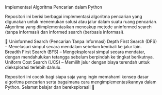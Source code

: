 Implementasi Algoritma Pencarian dalam Python

Repositori ini berisi berbagai implementasi algoritma pencarian yang digunakan untuk menemukan solusi atau jalur dalam suatu ruang pencarian. Algoritma yang diimplementasikan mencakup metode uninformed search (tanpa informasi) dan informed search (berbasis informasi).

🔹 Uninformed Search (Pencarian Tanpa Informasi)
Depth First Search (DFS) – Menelusuri simpul secara mendalam sebelum kembali ke jalur lain.
Breadth First Search (BFS) – Mengeksplorasi simpul secara mendatar, dengan mendahulukan tetangga sebelum berpindah ke tingkat berikutnya.
Uniform Cost Search (UCS) – Memilih jalur dengan biaya terendah untuk dieksplorasi terlebih dahulu.

Repositori ini cocok bagi siapa saja yang ingin memahami konsep dasar algoritma pencarian serta bagaimana cara mengimplementasikannya dalam Python. Selamat belajar dan bereksplorasi! 🚀
